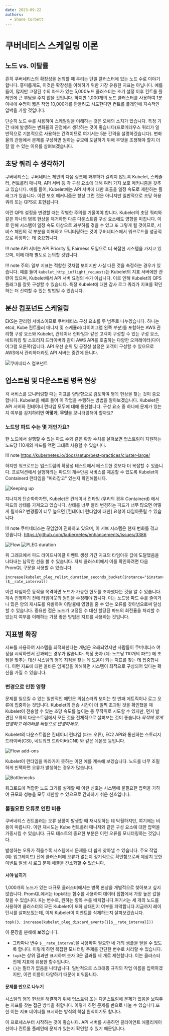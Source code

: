 ```yaml
---
date: 2023-09-22
authors: 
  - Shane Corbett
---
```

# 쿠버네티스 스케일링 이론

## 노드 vs. 이탈률
흔히 쿠버네티스의 확장성을 논의할 때 우리는 단일 클러스터에 있는 노드 수로 이야기합니다. 흥미롭게도, 이것은 확장성을 이해하기 위한 가장 유용한 지표는 아닙니다. 예를 들어, 많지만 고정된 수의 파드가 있는 5,000노드 클러스터는 초기 설정 이후 컨트롤 플레인에 큰 부담을 주지 않을 것입니다. 하지만 1,000개의 노드 클러스터를 사용하여 1분 이내에 수명이 짧은 작업 10,000개를 만들려고 시도한다면 컨트롤 플레인에 지속적인 압박을 가할 것입니다. 

단순히 노드 수를 사용하여 스케일링을 이해하는 것은 오해의 소지가 있습니다. 특정 기간 내에 발생하는 변화율의 관점에서 생각하는 것이 좋습니다(프로메테우스 쿼리가 일반적으로 기본적으로 사용하는 간격이므로 여기서는 5분 간격을 설명하겠습니다). 변화율의 관점에서 문제를 구성하면 원하는 규모에 도달하기 위해 무엇을 조정해야 할지 더 잘 알 수 있는 이유를 살펴보겠습니다. 

## 초당 쿼리 수 생각하기
쿠버네티스는 쿠버네티스 체인의 다음 링크에 과부하가 걸리지 않도록 Kubelet, 스케쥴러, 컨트롤러 매니저, API 서버 등 각 구성 요소에 대해 여러 가지 보호 메커니즘을 갖추고 있습니다. 예를 들어, Kubelet에는 API 서버에 대한 호출을 일정 속도로 제한하는 플래그가 있습니다. 이런 보호 메커니즘은 항상 그런 것은 아니지만 일반적으로 초당 허용 쿼리 또는 QPS로 표현됩니다. 

이런 QPS 설정을 변경할 때는 각별한 주의를 기울여야 합니다. Kubelet의 초당 쿼리와 같은 하나의 병목 현상을 제거하면 다른 다운스트림 구성 요소에도 영향을 미칩니다. 이로 인해 시스템이 일정 속도 이상으로 과부하를 겪을 수 있고 또 그렇게 될 것이므로, 서비스 체인의 각 부분을 이해하고 모니터링하는 것이 쿠버네티스에서 워크로드를 성공적으로 확장하는 데 중요합니다.

!!! note 
    API 서버는 API Priority 및 Fairness 도입으로 더 복잡한 시스템을 가지고 있으며, 이에 대해 별도로 논의할 것입니다.

!!! note 
    주의: 일부 지표는 적합한 것처럼 보이지만 사실 다른 것을 측정하는 경우가 있습니다. 예를 들어 `kubelet_http_inflight_requests`는 Kubelet의 지표 서버에만 관련이 있으며, Kubelet에서 API 서버 요청의 수가 아닙니다. 이로 인해 Kubelet의 QPS 플래그를 잘못 구성할 수 있습니다. 특정 Kubelet에 대한 감사 로그 쿼리가 지표를 확인하는 더 신뢰할 수 있는 방법일 수 있습니다.

## 분산 컴포넌트 스케일링
EKS는 관리형 서비스이므로 쿠버네티스 구성 요소를 두 범주로 나누겠습니다. 하나는 etcd, Kube 컨트롤러 매니저 및 스케쥴러(다이어그램 왼쪽 부분)를 포함하는 AWS 관리형 구성 요소와 Kubelet, 컨테이너 런타임과 같은 고객이 구성할 수 있는 구성 요소, 네트워킹 및 스토리지 드라이버와 같이 AWS API를 호출하는 다양한 오퍼레이터(다이어그램 오른쪽)입니다. API 우선 순위 및 공정성 설정은 고객이 구성할 수 있으므로 AWS에서 관리하더라도 API 서버는 중간에 둡니다. 

![쿠버네티스 컴포넌트](../images/k8s-components.png)

## 업스트림 및 다운스트림 병목 현상
각 서비스를 모니터링할 때는 지표를 양방향으로 검토하여 병목 현상을 찾는 것이 중요합니다. Kubelet을 예로 들어 이 작업을 수행하는 방법을 알아보겠습니다. Kubelet은 API 서버와 컨테이너 런타임 모두에 대해 통신합니다. 구성 요소 중 하나에 문제가 있는지 여부를 감지하려면 **어떻게**, **무엇**을 모니터링해야 할까요?

### 노드당 파드 수는 몇 개인가요?
한 노드에서 실행할 수 있는 파드 수와 같은 확장 수치를 살펴보면 업스트림이 지원하는 노드당 110개의 파드를 액면 그대로 사용할 수 있습니다. 

!!! note
    https://kubernetes.io/docs/setup/best-practices/cluster-large/

하지만 워크로드는 업스트림의 확장성 테스트에서 테스트한 것보다 더 복잡할 수 있습니다. 프로덕션에서 실행하려는 파드의 개수만큼 서비스를 제공할 수 있도록 Kubelet이 Containerd 런타임을 "따라잡고" 있는지 확인해봅니다.

![Keeping up](../images/keeping-up.png)

지나치게 단순화하자면, Kubelet은 컨테이너 런타임 (우리의 경우 Containerd) 에서 파드의 상태를 가져오고 있습니다. 상태를 너무 빨리 변경하는 파드가 너무 많으면 어떻게 될까요? 변경률이 너무 높으면 [컨테이너 런타임에 대한] 요청이 타임아웃될 수 있습니다.

!!! note 
    쿠버네티스는 끊임없이 진화하고 있으며, 이 서브 시스템은 현재 변화를 겪고 있습니다. https://github.com/kubernetes/enhancements/issues/3386

![Flow](../images/flow.png)
![PLEG duration](../images/PLEG-duration.png)

위 그래프에서 파드 라이프사이클 이벤트 생성 기간 지표의 타임아웃 값에 도달했음을 나타내는 납작한 선을 볼 수 있습니다. 자체 클러스터에서 이를 확인하려면 다음 PromQL 구문을 사용할 수 있습니다.

```
increase(kubelet_pleg_relist_duration_seconds_bucket{instance="$instance"}[$__rate_interval])
```

이런 타임아웃 동작을 목격하면 노드가 가능한 한도를 초과했다는 것을 알 수 있습니다. 계속 진행하기 전에 타임아웃의 원인을 수정해야 합니다. 이는 노드당 파드 수를 줄이거나 많은 양의 재시도를 유발하여 이탈률에 영향을 줄 수 있는 오류를 찾아냄으로써 달성할 수 있습니다. 중요한 점은 노드가 고정된 수 대신 할당된 파드의 회전율을 처리할 수 있는지 여부를 이해하는 가장 좋은 방법은 지표를 사용하는 것입니다.

## 지표별 확장
지표를 사용하여 시스템을 최적화한다는 개념은 오래되었지만 사람들이 쿠버네티스 여정을 시작하면서 간과되는 경우가 많습니다. 특정 숫자 (예: 노드당 110개의 파드) 에 초점을 맞추는 대신 시스템의 병목 지점을 찾는 데 도움이 되는 지표를 찾는 데 집중합니다. 이런 지표에 대한 올바른 임계값을 이해하면 시스템이 최적으로 구성되어 있다는 확신을 가질 수 있습니다. 

### 변경으로 인한 영향
문제를 일으킬 수 있는 일반적인 패턴은 의심스러워 보이는 첫 번째 메트릭이나 로그 오류에 집중하는 것입니다. Kubelet의 전송 시간이 더 일찍 초과된 것을 확인했을 때 Kubelet이 전송할 수 있는 초당 속도를 높이는 등 무작위로 시도할 수 있지만, 먼저 발견된 오류의 다운스트림에서 모든 것을 전체적으로 살펴보는 것이 좋습니다.*목적에 맞게 변경하고 데이터를 바탕으로 변경하세요*.

Kubelet의 다운스트림은 컨테이너 런타임 (파드 오류), EC2 API와 통신하는 스토리지 드라이버(CSI), 네트워크 드라이버(CNI) 와 같은 데몬셋 등입니다. 

![Flow add-ons](../images/flow-addons.png)

Kubelet이 런타임을 따라가지 못하는 이전 예를 계속해 보겠습니다. 노드를 너무 조밀하게 빈팩하면 오류가 발생하는 경우가 많습니다. 

![Bottlenecks](../images/bottlenecks.png)

워크로드에 적합한 노드 크기를 설계할 때 이런 신호는 시스템에 불필요한 압력을 가하여 규모와 성능을 모두 제한할 수 있으므로 간과하기 쉬운 신호입니다.

### 불필요한 오류로 인한 비용

쿠버네티스 컨트롤러는 오류 상황이 발생할 때 재시도하는 데 탁월하지만, 여기에는 비용이 따릅니다. 이런 재시도는 Kube 컨트롤러 매니저와 같은 구성 요소에 대한 압력을 가중시킬 수 있습니다. 규모 테스트의 중요한 부분은 이런 오류를 모니터링하는 것입니다.

발생하는 오류가 적을수록 시스템에서 문제를 더 쉽게 찾아낼 수 있습니다. 주요 작업 (예: 업그레이드) 전에 클러스터에 오류가 없는지 정기적으로 확인함으로써 예상치 못한 이벤트 발생 시 로그 문제 해결을 간소화할 수 있습니다.

#### 시야 넓히기

1,000개의 노드가 있는 대규모 클러스터에서는 병목 현상을 개별적으로 찾아보고 싶지 않습니다. PromQL에서는 topk라는 함수를 사용하여 데이터 집합에서 가장 높은 값을 찾을 수 있습니다. K는 변수로, 원하는 항목 수를 배치합니다.여기서는 세 개의 노드를 사용하여 클러스터의 모든 Kubelet이 포화 상태인지 여부를 파악합니다.지금까지 레이턴시를 살펴보았는데, 이제 Kubelet이 이벤트를 삭제하는지 살펴보겠습니다. 

```
topk(3, increase(kubelet_pleg_discard_events{}[$__rate_interval]))
```

이 문장을 분해해 보겠습니다.

* 그라파나 변수 `$__rate_interval`을 사용하여 필요한 네 개의 샘플을 얻을 수 있도록 합니다. 이렇게 하면 복잡한 모니터링 주제를 간단한 변수로 처리할 수 있습니다.
* `topk`는 상위 결과만 표시하며 숫자 3은 결과를 세 개로 제한합니다. 이는 클러스터 전체 지표에 유용한 함수입니다.
* `{}`는  필터가 없음을 나타냅니다. 일반적으로 스크래핑 규칙의 작업 이름을 입력하겠지만, 이런 이름이 다양하기 때문에 비워둡니다.

#### 문제를 반으로 나누기

시스템의 병목 현상을 해결하기 위해 업스트림 또는 다운스트림에 문제가 있음을 보여주는 지표를 찾는 접근 방식을 취합니다. 이렇게 하면 문제를 반으로 나눌 수 있습니다.또한 이는 지표 데이터를 표시하는 방식의 핵심 원칙이기도 합니다. 

이 프로세스부터 시작하는 것이 좋습니다. API 서버를 사용하면 클라이언트 애플리케이션이나 컨트롤 플레인에 문제가 있는지 확인할 수 있기 때문입니다.